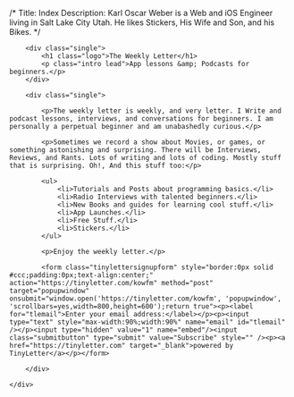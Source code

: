 /*
Title: Index
Description: Karl Oscar Weber is a Web and iOS Engineer living in Salt Lake City Utah. He likes Stickers, His Wife and Son, and his Bikes.
*/

<div class="row-title">
	<div class="elastic-container">

		<div class="single">
			<h1 class="logo">The Weekly Letter</h1>
			<p class="intro lead">App lessons &amp; Podcasts for beginners.</p>
		</div>

		<div class="single">

			<p>The weekly letter is weekly, and very letter. I Write and podcast lessons, interviews, and conversations for beginners. I am personally a perpetual beginner and am unabashedly curious.</p>

			<p>Sometimes we record a show about Movies, or games, or something astonishing and surprising. There will be Interviews, Reviews, and Rants. Lots of writing and lots of coding. Mostly stuff that is surprising. Oh!, And this stuff too:</p>

			<ul>
				<li>Tutorials and Posts about programming basics.</li>
				<li>Radio Interviews with talented beginners.</li>
				<li>New Books and guides for learning cool stuff.</li>
				<li>App Launches.</li>
				<li>Free Stuff.</li>
				<li>Stickers.</li>
			</ul>
			
			<p>Enjoy the weekly letter.</p>

			<form class="tinylettersignupform" style="border:0px solid #ccc;padding:0px;text-align:center;" action="https://tinyletter.com/kowfm" method="post" target="popupwindow" onsubmit="window.open('https://tinyletter.com/kowfm', 'popupwindow', 'scrollbars=yes,width=800,height=600');return true"><p><label for="tlemail">Enter your email address:</label></p><p><input type="text" style="max-width:90%;width:90%" name="email" id="tlemail" /></p><input type="hidden" value="1" name="embed"/><input class="submitbutton" type="submit" value="Subscribe" style="" /><p><a href="https://tinyletter.com" target="_blank">powered by TinyLetter</a></p></form>

		</div>

	</div>
</div>

